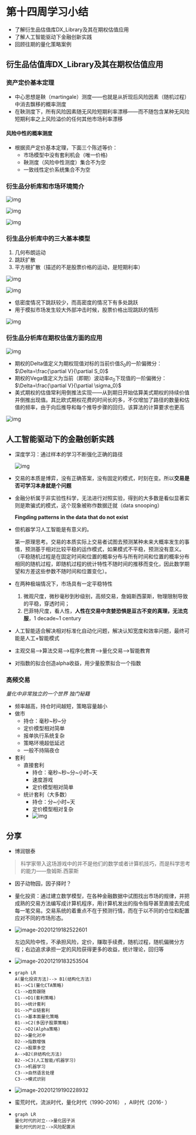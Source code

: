 # 第十四周学习小结

* 了解衍生品估值库DX_Library及其在期权估值应用
* 了解人工智能驱动下金融创新实践
* 回顾往期的量化策略案例

## 衍生品估值库DX_Library及其在期权估值应用

###  资产定价基本定理

* 中心思想是鞅（martingale）测度——也就是从折现后风险因素（随机过程）中消去飘移的概率测度
* 在鞅测度下，所有风险因素随无风险短期利率漂移——而不随包含某种无风险短期利率之上风险溢价的任何其他市场利率漂移

#### 风险中性的概率测度

* 根据资产定价基本定理，下面三个陈述等价：
  * 市场模型中没有套利机会（唯一价格)
  * 鞅测度（风险中性测度）集合不为空
  * 一致线性定价系统集合不为空

### 衍生品分析库和市场环境简介

![img](https://qn-st0.yuketang.cn/Fiet-7TRYeyzMqqwnJae1L48ogmZ)

![img](https://qn-st0.yuketang.cn/FhvqfqlxZ4RCfpdYbeDX7PbTX2IK)

![img](https://qn-st0.yuketang.cn/FhY2b_rr2eI_UFeyKNrDx2l0RzS4)

### 衍生品分析库中的三大基本模型

1. 几何布朗运动
2. 跳跃扩散
3. 平方根扩散（描述的不是股票价格的运动，是短期利率）

![img](https://qn-st0.yuketang.cn/Fo3c_IQC0lRab0on7pdOdq1FW6Yd)

![img](https://qn-st0.yuketang.cn/FjyyaDfn-D3FqlROHVlbaFPjSHVu)

* 低密度情况下跳跃较少，而高密度的情况下有多处跳跃
* 用于模拟市场发生较大外部冲击时候，股票价格出现跳跃的情形

![img](https://qn-st0.yuketang.cn/FpxZN353iJrLc9bBHN0uwJ9ZE4he)

### 衍生品分析库在期权估值方面的应用

![img](https://qn-st0.yuketang.cn/FtuZdBTbvO3nT_2EXu_-Tze5oXdI)

* 期权的Delta值定义为期权现值对标的当前价值$S_0$的一阶偏微分：$\Delta=\frac{\partial V}{\partial S_0}$
* 期权的Vega值定义为当前（即期）波动率$\sigma_0$下现值的一阶偏微分：$\Delta=\frac{\partial V}{\partial \sigma_0}$
* 美式期权的估值常利用倒推法实现——从到期日开始估算美式期权的持续价值并倒推出现值。其比欧式期权花费的时间长的多，不仅增加了路径的数量和估值的频率，由于向后推导和每个推导步骤的回归，该算法的计算要求也更高

![img](https://qn-st0.yuketang.cn/FhIOmMwMBYmEYu3HdW59JkJespzm)

## 人工智能驱动下的金融创新实践

* 深度学习：通过样本的学习不断强化正确的路径

  ![img](https://qn-st0.yuketang.cn/FhXMNQIJwkI0tDd3Bw1DY1TMBD-2)

* 交易的本质是博弈，没有正确答案，没有固定的模式，时刻在变。所以**交易是否可学习本身就是个问题**

* 金融分析属于非实验性科学，无法进行对照实验，得到的大多数是看似显著实则是欺骗式的模式，这个现象被称作数据迁就（data snooping）

  **Fingding patterns in the data that do not exist**

* 但机器学习人工智能是有意义的。

  第一原理思考。交易的本质实际上交易者试图去预测某种未来大概率发生的事情，预测基于相对比较平稳的运作模式，如果模式不平稳，预测没有意义。（平稳随机过程是在固定时间和位置的概率分布与所有时间和位置的概率分布相同的随机过程，即随机过程的统计特性不随时间的推移而变化，因此数学期望和方差这些参数不随时间和位置变化）。
  
* 在两种极端情况下，市场具有一定平稳特性

  1. 微观尺度，微秒毫秒到秒级别，高频交易，詹姆斯西蒙斯，物理限制导致的平稳，穿透时间；
  2. 巴菲特尺度，看人性，**人性在交易中贪婪恐惧是亘古不变的真理，无法克服**，1 decade~1 century

* 人工智能适合解决相对标准化自动化问题，解决认知宽度和效率问题，最终可能是人工+智能模式

* 主观交易—>算法交易—>程序化教育—>量化交易—>智能教育

* 对指数的拟合创造alpha收益，用少量股票拟合一个指数

### 高频交易

*量化中非常独立的一个世界     独门秘籍*

  * 频率越高，持仓时间越短，策略容量越小
  * 做市
    * 持仓：毫秒~秒~分
    * 定价模型相对简单
    * 报单执行系统复杂
    * 策略环境超低延迟
    * 一般不持隔夜仓
  * 套利
    * 直接套利
      * 持仓：毫秒~秒~分~小时~天
      * 速度游戏
      * 定价模型相对简单
    * 统计套利（大多数）
      * 持仓：分~小时~天
      * 定价模型相对复杂
      * ![img](https://qn-st0.yuketang.cn/Fq96oLt_1zcz8JT9NM4kQE4mHU41)

## 分享

* 博润银泰

> 科学家带入这场游戏中的并不是他们的数学或者计算机技巧，而是科学思考的能力——詹姆斯.西蒙斯

* 因子动物园，因子择时？

* 量化投资：通过建立数学模型，在各种金融数据中试图找出市场的规律，并把成熟的交易方法编写成计算机程序，用计算机发出的指令指导甚至直接去完成每一笔交易。交易系统的着重点不在于预测行情，而在于以不同的仓位和配置应对不同的市场形态。

* ![image-20201219182522601](C:\Users\Administrator\AppData\Roaming\Typora\typora-user-images\image-20201219182522601.png)

  左边风险中性，不承担风险，定价，赚取手续费，随机过程，随机偏微分方程；右边追求承担一定的风险获得更多的收益，统计理论，回归等

* ![image-20201219183253504](C:\Users\Administrator\AppData\Roaming\Typora\typora-user-images\image-20201219183253504.png)

* ```mermaid
  graph LR
  A(量化投资方法)--> B1(结构化方法)
  B1-->C1(量化CTA策略)
  C1-->趋势跟随
  C1-->D1(套利策略)
  D1-->统计套利
  D1-->产业链套利
  C1-->基本面量化策略
  B1-->C2(多因子股票策略)
  C2-->D2(Alpha策略)
  D2-->量化对冲
  D2-->指数增强
  C2-->股票多空
  A-->B2(非结构化方法)
  B2-->C3(人工智能/机器学习)
  C3-->机器学习
  C3-->自然语言处理
  C3-->模式识别
  
  ```

* ![image-20201219190228932](C:\Users\Administrator\AppData\Roaming\Typora\typora-user-images\image-20201219190228932.png)

* 蛮荒时代，流派时代，量化时代（1990-2016） ，AI时代（2016- ）

* ```mermaid
  graph LR
  量化时代的对立-->量化因子派
  量化时代的对立-->风险配置派
  ```
